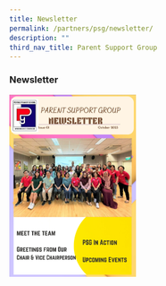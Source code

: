 ```yaml
---
title: Newsletter
permalink: /partners/psg/newsletter/
description: ""
third_nav_title: Parent Support Group
---
```

### Newsletter
<a href="https://online.fliphtml5.com/cuxpm/huhv/"><img src="/images/PSG/newsletter%20page%20final.png" style="width:45%"></a>